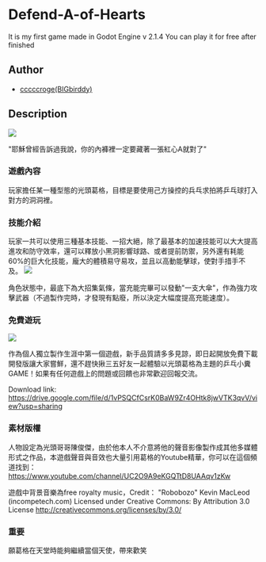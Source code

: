 # Defend-A-of-Hearts
It is my first game made in Godot Engine v 2.1.4
You can play it for free after finished

## Author
* [cccccroge(BIGbirddy)](https://bigbirdsbox.blogspot.tw/)

## Description
![](https://3.bp.blogspot.com/-8YC_1MUIY6M/Wp1rkeqAoRI/AAAAAAAAAmM/Pl94ejqTliA95qRP6gBLnxxL8P2gIealACLcBGAs/s1600/char1.png)

"耶穌曾經告訴過我說，你的內褲裡一定要藏著一張紅心A就對了"

### 遊戲內容
玩家擔任某一種型態的光頭葛格，目標是要使用己方操控的兵乓求拍將乒乓球打入對方的洞洞裡。

### 技能介紹
玩家一共可以使用三種基本技能、一招大絕，除了最基本的加速技能可以大大提高進攻和防守效率，還可以釋放小黑洞影響球路、或者提前防禦，另外還有耗能60%的巨大化技能，龐大的體積易守易攻，並且以高動能擊球，使對手措手不及。
![](https://2.bp.blogspot.com/-9w-0bZHdbvE/Wp13axs6stI/AAAAAAAAAnA/ttd6DB9qlnYiF8lnROVoHLu8SZsUSd9jgCLcBGAs/s1600/skills.jpg)

角色狀態中，最底下為大招集氣條，當充能完畢可以發動"一支大傘"，作為強力攻擊武器（不過製作完時，才發現有點廢，所以決定大幅度提高充能速度）。

### 免費遊玩
![](https://1.bp.blogspot.com/-FuDc1gXAcoA/Wp1rnUMgJZI/AAAAAAAAAmY/8nteBmrEAsQYS5KxixPTPBMifT9Zp9pBgCEwYBhgL/s1600/char2.png)

作為個人獨立製作生涯中第一個遊戲，新手品質請多多見諒，即日起開放免費下載開發版讓大家嘗鮮，還不趕快揪三五好友一起體驗以光頭葛格為主題的乒乓小糞GAME！如果有任何遊戲上的問題或回饋也非常歡迎回報交流。

Download link:
https://drive.google.com/file/d/1vPSQCfCsrK0BaW9Zr4OHtk8jwVTK3qvV/view?usp=sharing

### 素材版權

人物設定為光頭哥哥陳俊傑，由於他本人不介意將他的聲音影像製作成其他多媒體形式之作品，本遊戲聲音與音效也大量引用葛格的Youtube精華，你可以在這個頻道找到：
https://www.youtube.com/channel/UC2O9A9eKGQTtD8UAAqv1zKw


遊戲中背景音樂為free royalty music，Credit：
"Robobozo" Kevin MacLeod (incompetech.com)
Licensed under Creative Commons: By Attribution 3.0 License
http://creativecommons.org/licenses/by/3.0/

### 重要
願葛格在天堂時能夠繼續當個天使，帶來歡笑
